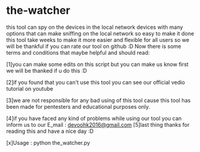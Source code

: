 # the-watcher
this tool can spy on the devices in the local network devices with many options that can make sniffing on the local network so easy to make it done this tool take weeks to make it more easier and flexible for all users so we will be thankful if you can rate our tool on github :D
Now there is some terms and conditions that maybe helpful and should read:

[1]you can make some edits on this script but you can make us know first we will be 
   thanked if u do this :D

[2]if you found that you can't use this tool you can see our official vedio tutorial on youtube

[3]we are not responsible for any bad using of this tool
  cause this tool has been made for pentesters and educational purposes only.

[4]if you have faced any kind of problems while using our tool you can inform us to our E_mail : 
	devoohk2016@gmail.com
[5]last thing thanks for reading this and have a nice day :D

[x]Usage : python the_watcher.py
